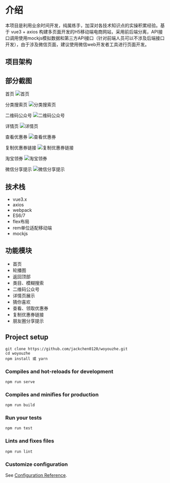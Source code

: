 # 介绍
本项目是利用业余时间开发，纯属练手，加深对各技术知识点的实操积累经验。基于 vue3 + axios 构建多页面开发的H5移动端电商网站，采用前后端分离，API接口调用使用mockjs模拟数据和第三方API接口（针对前端人员可以不涉及后端接口开发），由于涉及微信页面，建议使用微信web开发者工具进行页面开发。

## 项目架构


## 部分截图
首页
![首页](https://github.com/jackchen0120/woyouzhe/blob/master/static/img/wyz_1.jpg)

分类搜索页
![分类搜索页](https://github.com/jackchen0120/woyouzhe/blob/master/static/img/wyz_2.jpg)

二维码公众号
![二维码公众号](https://github.com/jackchen0120/woyouzhe/blob/master/static/img/wyz_3.jpg)

详情页
![详情页](https://github.com/jackchen0120/woyouzhe/blob/master/static/img/wyz_4.jpg)

查看优惠券
![查看优惠券](https://github.com/jackchen0120/woyouzhe/blob/master/static/img/wyz_5.jpg)

复制优惠券链接
![复制优惠券链接](https://github.com/jackchen0120/woyouzhe/blob/master/static/img/wyz_6.jpg)

淘宝领券
![淘宝领券](https://github.com/jackchen0120/woyouzhe/blob/master/static/img/wyz_7.jpg)

微信分享提示
![微信分享提示](https://github.com/jackchen0120/woyouzhe/blob/master/static/img/share.jpg)

## 技术栈
 * vue3.x
 * axios
 * webpack
 * ES6/7
 * flex布局
 * rem单位适配移动端
 * mockjs
 
## 功能模块
* 首页
* 轮播图
* 返回顶部
* 类目、模糊搜索
* 二维码公众号
* 详情页展示
* 猜你喜欢
* 查看、领取优惠券
* 复制优惠券链接
* 朋友圈分享提示

## Project setup
```
git clone https://github.com/jackchen0120/woyouzhe.git
cd woyouzhe
npm install 或 yarn
```

### Compiles and hot-reloads for development
```
npm run serve
```

### Compiles and minifies for production
```
npm run build
```

### Run your tests
```
npm run test
```

### Lints and fixes files
```
npm run lint
```

### Customize configuration
See [Configuration Reference](https://cli.vuejs.org/config/).
